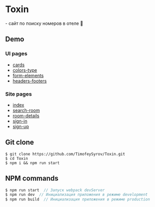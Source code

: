 # Toxin
<p>- сайт по поиску номеров в отеле 🏦</p>

## Demo
<h3>UI pages</h3>

* <a href="https://timofeysyrov.github.io/Toxin/cards.html">cards</a>
* <a href="https://timofeysyrov.github.io/Toxin/colors-type.html">colors-type</a>
* <a href="https://timofeysyrov.github.io/Toxin/form-elements.html">form-elements</a>
* <a href="https://timofeysyrov.github.io/Toxin/headers-footers.html">headers-footers</a>
<h3>Site pages</h3>

* <a href="https://timofeysyrov.github.io/Toxin/">index</a>
* <a href="https://timofeysyrov.github.io/Toxin/search-room.html">search-room</a>
* <a href="https://timofeysyrov.github.io/Toxin/room-details.html">room-details</a>
* <a href="https://timofeysyrov.github.io/Toxin/sign-in.html">sign-in</a>
* <a href="https://timofeysyrov.github.io/Toxin/sign-up.html">sign-up</a>

## Git clone
```
$ git clone https://github.com/TimofeySyrov/Toxin.git
$ cd Toxin
$ npm i && npm run start
```

## NPM commands
```js
$ npm run start  // Запуск webpack devServer
$ npm run dev  // Инициализация приложения в режиме development
$ npm run build  // Инициализация приложения в режиме production
```
